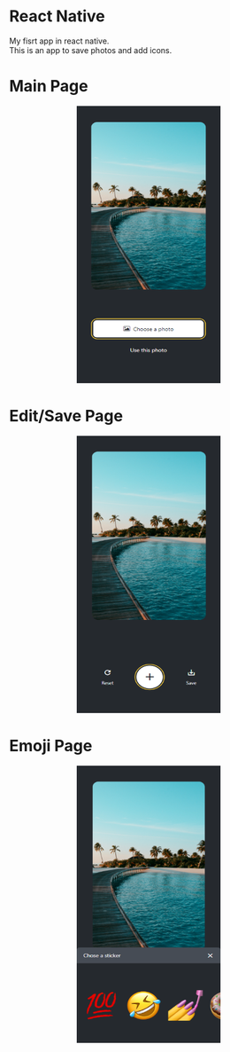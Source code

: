 # React Native
My fisrt app in react native.
<br/>
This is an app to save photos and add icons.

# Main Page
<p align="center">
  <img width="260" height="500" src="./assets/first_page.png" />
</p>

# Edit/Save Page
<p align="center">
  <img width="260" height="500" src="./assets/second_page.png" />
</p>

# Emoji Page
<p align="center">
  <img width="260" height="500" src="./assets/emoji_page.png" />
</p>
